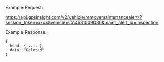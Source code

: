 Example Request:

https://api.gpsinsight.com/v2/vehicle/removemaintenancealert/?session_token=xxxx&vehicle=CA4531009036&maint_alert_id=Inspection

Example Response:

    {
      head: { .... },
      data: "Deleted"
    }

